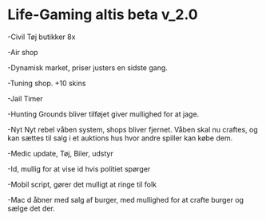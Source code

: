 <h1> Life-Gaming altis beta v_2.0 </h1>


<p> 
 -Civil Tøj butikker 8x
</p>

<p> 
 -Air shop  
</p>

<p> 
  -Dynamisk market, priser justers en sidste gang.
</p>

 <p> 
-Tuning shop. +10 skins  
</p>

 <p>
  -Jail Timer
</p>

 <p> 
  -Hunting Grounds bliver tilføjet giver mullighed for at jage.
</p>

 <p> 
-Nyt Nyt rebel våben system, shops bliver fjernet. Våben skal nu craftes, og kan sættes til salg i et auktions hus hvor andre spiller kan købe dem.
</p>

 <p>
-Medic update, Tøj, Biler, udstyr
</p>
 <p>
  -Id, mullig for at vise id hvis politiet spørger
</p>
 <p>
  -Mobil script, gører det mulligt at ringe til folk
</p>

 <p> 
 -Mac d åbner med salg af burger, med mullighed for at crafte burger og sælge det der.
</p>

